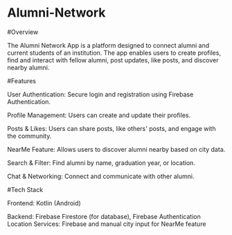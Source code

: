 # Alumni-Network

#Overview

The Alumni Network App is a platform designed to connect alumni and current students of an institution. The app enables users to create profiles, find and interact with fellow alumni, post updates, like posts, and discover nearby alumni.

#Features

User Authentication: Secure login and registration using Firebase Authentication.

Profile Management: Users can create and update their profiles.

Posts & Likes: Users can share posts, like others' posts, and engage with the community.

NearMe Feature: Allows users to discover alumni nearby based on city data.

Search & Filter: Find alumni by name, graduation year, or location.

Chat & Networking: Connect and communicate with other alumni.

#Tech Stack

Frontend: Kotlin (Android)

Backend: Firebase Firestore (for database), Firebase Authentication
Location Services: Firebase and manual city input for NearMe feature

